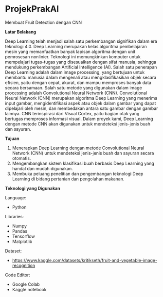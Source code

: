# ProjekPrakAI
Membuat Fruit Detection dengan CNN

**Latar Belakang**

Deep Learning telah menjadi salah satu perkembangan signifikan dalam era teknologi 4.0. Deep Learning merupakan kelas algoritma pembelajaran mesin yang memanfaatkan banyak lapisan algoritma dengan unit pemrosesan nonlinier. Teknologi ini memungkinkan komputer untuk mempelajari tugas-tugas yang disesuaikan dengan sifat manusia, sehingga mendukung perkembangan Artificial Intelligence (AI). Salah satu penerapan Deep Learning adalah dalam image processing, yang bertujuan untuk membantu manusia dalam mengenali atau mengklasifikasikan objek secara efisien, yaitu dengan cepat, akurat, dan mampu memproses banyak data secara bersamaan. Salah satu metode yang digunakan dalam image processing adalah Convolutional Neural Network (CNN).
Convolutional Neural Network (CNN) merupakan algoritma Deep Learning yang menerima input gambar, mengidentifikasi aspek atau objek dalam gambar yang dapat dipelajari oleh mesin, dan membedakan antara satu gambar dengan gambar lainnya. CNN terinspirasi dari Visual Cortex, yaitu bagian otak yang bertugas memproses informasi visual. Dalam proyek kami, Deep Learning dengan metode CNN akan digunakan untuk mendeteksi jenis-jenis buah dan sayuran.

**Tujuan**

1. Menerapkan Deep Learning dengan metode Convolutional Neural Network (CNN) untuk mendeteksi jenis-jenis buah dan sayuran secara otomatis.
2. Mengembangkan sistem klasifikasi buah berbasis Deep Learning yang handal dan mudah digunakan.
3. Membuka peluang penelitian dan pengembangan teknologi Deep Learning di bidang pertanian dan pengolahan makanan.

**Teknologi yang Digunakan**

Language:
- Python

Libraries:
- Numpy
- Pandas
- Tensorflow
- Matplotlib

Dataset:
- https://www.kaggle.com/datasets/kritikseth/fruit-and-vegetable-image-recognition 

Code Editor:
- Google Colab
- Kaggle notebook


